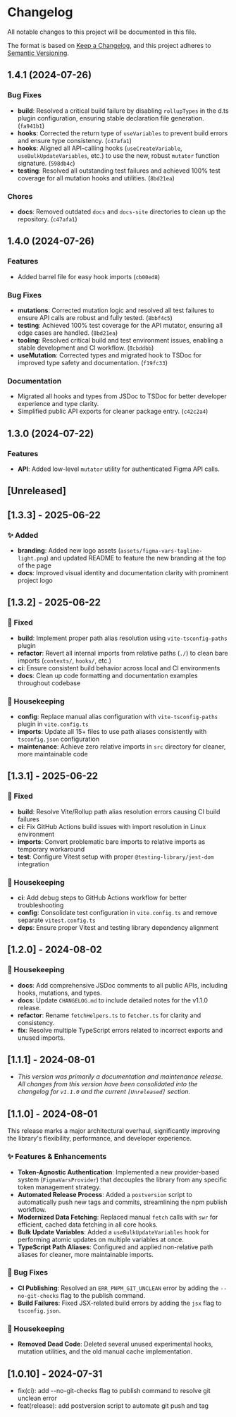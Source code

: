 # Changelog

All notable changes to this project will be documented in this file.

The format is based on [Keep a Changelog](https://keepachangelog.com/en/1.0.0/), and this project adheres to [Semantic Versioning](https://semver.org/spec/v2.0.0.html).

## 1.4.1 (2024-07-26)

### Bug Fixes

- **build**: Resolved a critical build failure by disabling `rollupTypes` in the d.ts plugin configuration, ensuring stable declaration file generation. (`fa941b1`)
- **hooks**: Corrected the return type of `useVariables` to prevent build errors and ensure type consistency. (`c47afa1`)
- **hooks**: Aligned all API-calling hooks (`useCreateVariable`, `useBulkUpdateVariables`, etc.) to use the new, robust `mutator` function signature. (`598db4c`)
- **testing**: Resolved all outstanding test failures and achieved 100% test coverage for all mutation hooks and utilities. (`8bd21ea`)

### Chores

- **docs**: Removed outdated `docs` and `docs-site` directories to clean up the repository. (`c47afa1`)

## 1.4.0 (2024-07-26)

### Features

- Added barrel file for easy hook imports (`cb00ed8`)

### Bug Fixes

- **mutations**: Corrected mutation logic and resolved all test failures to ensure API calls are robust and fully tested. (`8bbf4c5`)
- **testing**: Achieved 100% test coverage for the API mutator, ensuring all edge cases are handled. (`8bd21ea`)
- **tooling**: Resolved critical build and test environment issues, enabling a stable development and CI workflow. (`8cbddbb`)
- **useMutation**: Corrected types and migrated hook to TSDoc for improved type safety and documentation. (`f19fc33`)

### Documentation

- Migrated all hooks and types from JSDoc to TSDoc for better developer experience and type clarity.
- Simplified public API exports for cleaner package entry. (`c42c2a4`)

## 1.3.0 (2024-07-22)

### Features

- **API**: Added low-level `mutator` utility for authenticated Figma API calls.

## [Unreleased]

## [1.3.3] - 2025-06-22

### ✨ Added

- **branding**: Added new logo assets (`assets/figma-vars-tagline-light.png`) and updated README to feature the new branding at the top of the page
- **docs**: Improved visual identity and documentation clarity with prominent project logo

## [1.3.2] - 2025-06-22

### 🔧 Fixed

- **build**: Implement proper path alias resolution using `vite-tsconfig-paths` plugin
- **refactor**: Revert all internal imports from relative paths (`./`) to clean bare imports (`contexts/`, `hooks/`, etc.)
- **ci**: Ensure consistent build behavior across local and CI environments
- **docs**: Clean up code formatting and documentation examples throughout codebase

### 🧹 Housekeeping

- **config**: Replace manual alias configuration with `vite-tsconfig-paths` plugin in `vite.config.ts`
- **imports**: Update all 15+ files to use path aliases consistently with `tsconfig.json` configuration
- **maintenance**: Achieve zero relative imports in `src` directory for cleaner, more maintainable code

## [1.3.1] - 2025-06-22

### 🔧 Fixed

- **build**: Resolve Vite/Rollup path alias resolution errors causing CI build failures
- **ci**: Fix GitHub Actions build issues with import resolution in Linux environment
- **imports**: Convert problematic bare imports to relative imports as temporary workaround
- **test**: Configure Vitest setup with proper `@testing-library/jest-dom` integration

### 🧹 Housekeeping

- **ci**: Add debug steps to GitHub Actions workflow for better troubleshooting
- **config**: Consolidate test configuration in `vite.config.ts` and remove separate `vitest.config.ts`
- **deps**: Ensure proper Vitest and testing library dependency alignment

## [1.2.0] - 2024-08-02

### 🧹 Housekeeping

- **docs**: Add comprehensive JSDoc comments to all public APIs, including hooks, mutations, and types.
- **docs**: Update `CHANGELOG.md` to include detailed notes for the v1.1.0 release.
- **refactor**: Rename `fetchHelpers.ts` to `fetcher.ts` for clarity and consistency.
- **fix**: Resolve multiple TypeScript errors related to incorrect exports and unused imports.

## [1.1.1] - 2024-08-01

- _This version was primarily a documentation and maintenance release. All changes from this version have been consolidated into the changelog for `v1.1.0` and the current `[Unreleased]` section._

## [1.1.0] - 2024-08-01

This release marks a major architectural overhaul, significantly improving the library's flexibility, performance, and developer experience.

### ✨ Features & Enhancements

- **Token-Agnostic Authentication**: Implemented a new provider-based system (`FigmaVarsProvider`) that decouples the library from any specific token management strategy.
- **Automated Release Process**: Added a `postversion` script to automatically push new tags and commits, streamlining the npm publish workflow.
- **Modernized Data Fetching**: Replaced manual `fetch` calls with `swr` for efficient, cached data fetching in all core hooks.
- **Bulk Update Variables**: Added a `useBulkUpdateVariables` hook for performing atomic updates on multiple variables at once.
- **TypeScript Path Aliases**: Configured and applied non-relative path aliases for cleaner, more maintainable imports.

### 🐛 Bug Fixes

- **CI Publishing**: Resolved an `ERR_PNPM_GIT_UNCLEAN` error by adding the `--no-git-checks` flag to the publish command.
- **Build Failures**: Fixed JSX-related build errors by adding the `jsx` flag to `tsconfig.json`.

### 🧹 Housekeeping

- **Removed Dead Code**: Deleted several unused experimental hooks, mutation utilities, and the old manual cache implementation.

## [1.0.10] - 2024-07-31

- fix(ci): add --no-git-checks flag to publish command to resolve git unclean error
- feat(release): add postversion script to automate git push and tag
